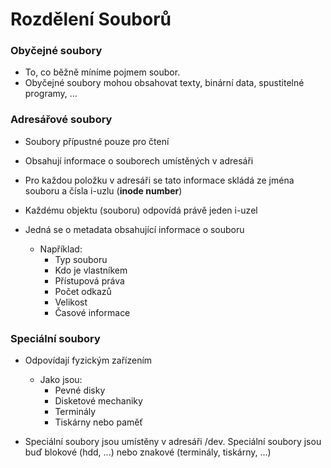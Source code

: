# Rozdělení Souborů

### Obyčejné soubory
- To, co běžně míníme pojmem soubor. 
- Obyčejné soubory mohou obsahovat texty, binární data, spustitelné programy, …

### Adresářové soubory
- Soubory přípustné pouze pro čtení
- Obsahují informace o souborech umístěných v adresáři
- Pro každou položku v adresáři se tato informace skládá ze jména souboru a čísla i-uzlu (**inode number**)

- Každému objektu (souboru) odpovídá právě jeden i-uzel
- Jedná se o metadata obsahující informace o souboru
	- Například:
		- Typ souboru
		- Kdo je vlastníkem
		- Přístupová práva
		- Počet odkazů
		- Velikost
		- Časové informace

### Speciální soubory
- Odpovídají fyzickým zařízením

	- Jako jsou: 
		- Pevné disky
		- Disketové mechaniky
		- Terminály
		- Tiskárny nebo paměť

- Speciální soubory jsou umístěny v adresáři /dev. Speciální soubory jsou buď blokové (hdd, ...) nebo znakové (terminály, tiskárny, ...)